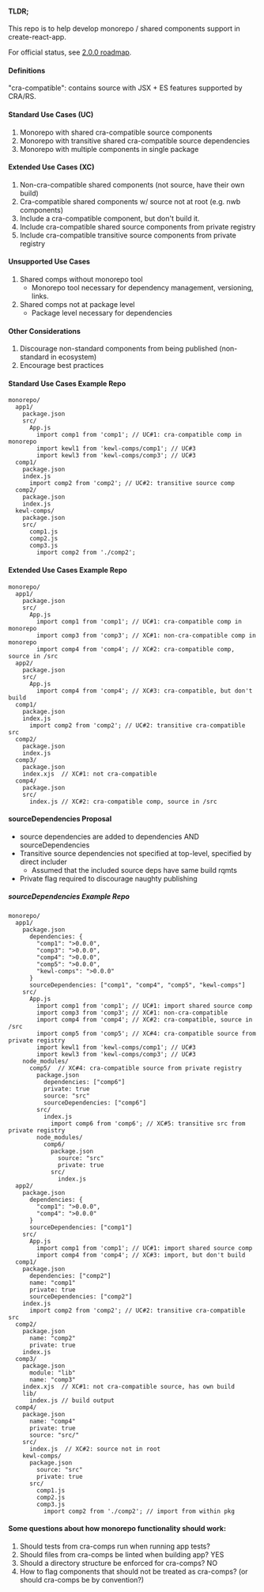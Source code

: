 #### TLDR;
This repo is to help develop monorepo / shared components support in create-react-app.

For official status, see [2.0.0 roadmap](https://github.com/facebook/create-react-app/issues/3815).

#### Definitions
"cra-compatible": contains source with JSX + ES features supported by CRA/RS.

#### Standard Use Cases (UC)
1. Monorepo with shared cra-compatible source components
2. Monorepo with transitive shared cra-compatible source dependencies
3. Monorepo with multiple components in single package

#### Extended Use Cases (XC)
1. Non-cra-compatible shared components (not source, have their own build)
2. Cra-compatible shared components w/ source not at root  (e.g. nwb components)
3. Include a cra-compatible component, but don't build it.
4. Include cra-compatible shared source components from private registry
5. Include cra-compatible transitive source components from private registry

#### Unsupported Use Cases
1. Shared comps without monorepo tool
   * Monorepo tool necessary for dependency management, versioning, links.
2. Shared comps not at package level
   * Package level necessary for dependencies

#### Other Considerations
 1. Discourage non-standard components from being published (non-standard in ecosystem)
 2. Encourage best practices

#### Standard Use Cases Example Repo
```
monorepo/
  app1/
    package.json
    src/
      App.js
        import comp1 from 'comp1'; // UC#1: cra-compatible comp in monorepo
        import kewl1 from 'kewl-comps/comp1'; // UC#3
        import kewl3 from 'kewl-comps/comp3'; // UC#3
  comp1/
    package.json
    index.js
      import comp2 from 'comp2'; // UC#2: transitive source comp
  comp2/
    package.json
    index.js
  kewl-comps/
    package.json
    src/
      comp1.js
      comp2.js
      comp3.js
        import comp2 from './comp2';
```

#### Extended Use Cases Example Repo
```
monorepo/
  app1/
    package.json
    src/
      App.js
        import comp1 from 'comp1'; // UC#1: cra-compatible comp in monorepo
        import comp3 from 'comp3'; // XC#1: non-cra-compatible comp in monorepo
        import comp4 from 'comp4'; // XC#2: cra-compatible comp, source in /src
  app2/
    package.json
    src/
      App.js
        import comp4 from 'comp4'; // XC#3: cra-compatible, but don't build
  comp1/
    package.json
    index.js
      import comp2 from 'comp2'; // UC#2: transitive cra-compatible src
  comp2/
    package.json
    index.js
  comp3/
    package.json
    index.xjs  // XC#1: not cra-compatible
  comp4/
    package.json
    src/
      index.js // XC#2: cra-compatible comp, source in /src
```

#### sourceDependencies Proposal
* source dependencies are added to dependencies AND sourceDependencies
* Transitive source dependencies not specified at top-level, specified by direct includer
   * Assumed that the included source deps have same build rqmts
* Private flag required to discourage naughty publishing

##### sourceDependencies Example Repo
```
monorepo/
  app1/
    package.json
      dependencies: {
        "comp1": ">0.0.0",
        "comp3": ">0.0.0",
        "comp4": ">0.0.0",
        "comp5": ">0.0.0",
        "kewl-comps": ">0.0.0"
      }
      sourceDependencies: ["comp1", "comp4", "comp5", "kewl-comps"]
    src/
      App.js
        import comp1 from 'comp1'; // UC#1: import shared source comp
        import comp3 from 'comp3'; // XC#1: non-cra-compatible
        import comp4 from 'comp4'; // XC#2: cra-compatible, source in /src
        import comp5 from 'comp5'; // XC#4: cra-compatible source from private registry
        import kewl1 from 'kewl-comps/comp1'; // UC#3
        import kewl3 from 'kewl-comps/comp3'; // UC#3
    node_modules/
      comp5/  // XC#4: cra-compatible source from private registry
        package.json
          dependencies: ["comp6"]
          private: true
          source: "src"
          sourceDependencies: ["comp6"]
        src/
          index.js
            import comp6 from 'comp6'; // XC#5: transitive src from private registry
        node_modules/
          comp6/
            package.json
              source: "src"
              private: true
            src/
              index.js
  app2/
    package.json
      dependencies: {
        "comp1": ">0.0.0",
        "comp4": ">0.0.0"
      }
      sourceDependencies: ["comp1"]
    src/
      App.js
        import comp1 from 'comp1'; // UC#1: import shared source comp
        import comp4 from 'comp4'; // XC#3: import, but don't build
  comp1/
    package.json
      dependencies: ["comp2"]
      name: "comp1"
      private: true
      sourceDependencies: ["comp2"]
    index.js
      import comp2 from 'comp2'; // UC#2: transitive cra-compatible src
  comp2/
    package.json
      name: "comp2"
      private: true
    index.js
  comp3/
    package.json
      module: "lib"
      name: "comp3"
    index.xjs  // XC#1: not cra-compatible source, has own build
    lib/
      index.js // build output
  comp4/
    package.json
      name: "comp4"
      private: true
      source: "src/"
    src/
      index.js  // XC#2: source not in root
    kewl-comps/
      package.json
        source: "src"
        private: true
      src/
        comp1.js
        comp2.js
        comp3.js
          import comp2 from './comp2'; // import from within pkg
```

#### Some questions about how monorepo functionality should work:
1. Should tests from cra-comps run when running app tests?
1. Should files from cra-comps be linted when building app?  YES
1. Should a directory structure be enforced for cra-comps?  NO
1. How to flag components that should not be treated as cra-comps?  (or should cra-comps be by convention?)
